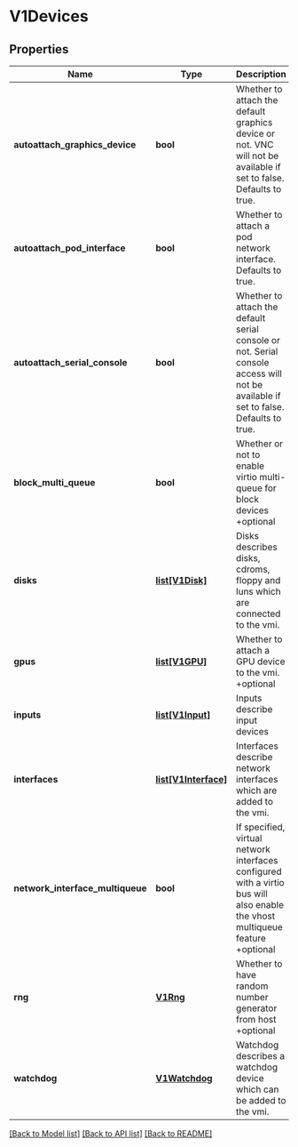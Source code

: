 # V1Devices

## Properties
Name | Type | Description | Notes
------------ | ------------- | ------------- | -------------
**autoattach_graphics_device** | **bool** | Whether to attach the default graphics device or not. VNC will not be available if set to false. Defaults to true. | [optional] 
**autoattach_pod_interface** | **bool** | Whether to attach a pod network interface. Defaults to true. | [optional] 
**autoattach_serial_console** | **bool** | Whether to attach the default serial console or not. Serial console access will not be available if set to false. Defaults to true. | [optional] 
**block_multi_queue** | **bool** | Whether or not to enable virtio multi-queue for block devices +optional | [optional] 
**disks** | [**list[V1Disk]**](V1Disk.md) | Disks describes disks, cdroms, floppy and luns which are connected to the vmi. | [optional] 
**gpus** | [**list[V1GPU]**](V1GPU.md) | Whether to attach a GPU device to the vmi. +optional | [optional] 
**inputs** | [**list[V1Input]**](V1Input.md) | Inputs describe input devices | [optional] 
**interfaces** | [**list[V1Interface]**](V1Interface.md) | Interfaces describe network interfaces which are added to the vmi. | [optional] 
**network_interface_multiqueue** | **bool** | If specified, virtual network interfaces configured with a virtio bus will also enable the vhost multiqueue feature +optional | [optional] 
**rng** | [**V1Rng**](V1Rng.md) | Whether to have random number generator from host +optional | [optional] 
**watchdog** | [**V1Watchdog**](V1Watchdog.md) | Watchdog describes a watchdog device which can be added to the vmi. | [optional] 

[[Back to Model list]](../README.md#documentation-for-models) [[Back to API list]](../README.md#documentation-for-api-endpoints) [[Back to README]](../README.md)


